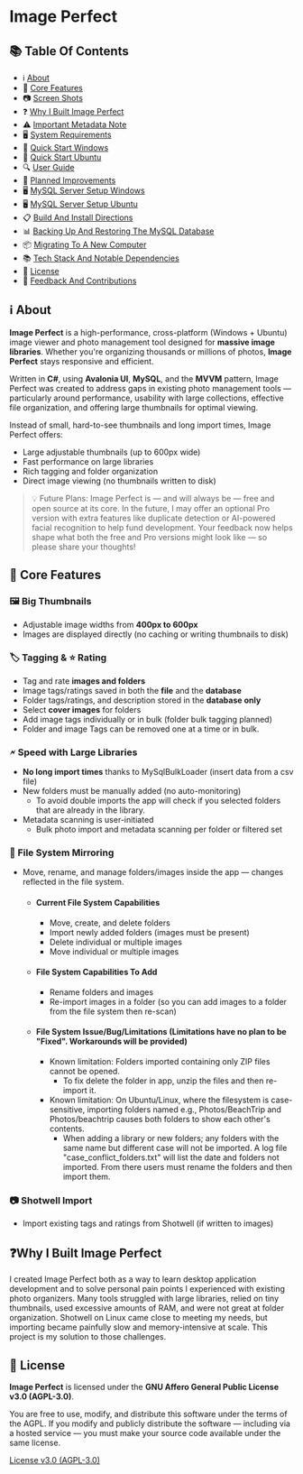 # Image Perfect

## 📚 Table Of Contents
- ℹ️ [About](#about)
- 👀 [Core Features](#core-features)
- 📷 [Screen Shots](docs/SCREEN_SHOTS.md)
- ❓ [Why I Built Image Perfect](#why-i-built-image-perfect)
- ⚠️ [Important Metadata Note](docs/IMPORTANT_METADATA_NOTICE.md)
- 🖥️ [System Requirements](docs/SYSTEM_REQUIREMENTS.md)
- 🚀 [Quick Start Windows](docs/QUICK_START_WINDOWS.md)
- 🚀 [Quick Start Ubuntu](docs/QUICK_START_LINUX.md)
- 🔍 [User Guide](docs/USER_GUIDE.md)
- 🧰 [Planned Improvements](docs/PLANNED_IMPROVEMENTS.md)
- 🖥️ [MySQL Server Setup Windows](docs/MYSQL_SERVER_SETUP_WINDOWS.md)
- 🖥️ [MySQL Server Setup Ubuntu](docs/MYSQL_SERVER_SETUP_LINUX.md)
- 📋 [Build And Install Directions](docs/BUILD_INSTALL_DIRECTIONS.md)
- 📊 [Backing Up And Restoring The MySQL Database](docs/BACKUP_RESTORE_MYSQL_DATABASE.md)
- 📦 [Migrating To A New Computer](#migrating-to-a-new-computer)
- 📚 [Tech Stack And Notable Dependencies](docs/TECH_STACK.md)
- 🪪 [License](#license)
- 📢 [Feedback And Contributions](docs/FEEDBACK_CONTRIBUTIONS.md)

<a id="about"></a>
## ℹ️ About

**Image Perfect** is a high-performance, cross-platform (Windows + Ubuntu) image viewer and photo management tool designed for **massive image libraries**. Whether you're organizing thousands or millions of photos, **Image Perfect** stays responsive and efficient.

Written in **C#**, using **Avalonia UI**, **MySQL**, and the **MVVM** pattern, Image Perfect was created to address gaps in existing photo management tools — particularly around performance, usability with large collections, effective file organization, and offering large thumbnails for optimal viewing.

Instead of small, hard-to-see thumbnails and long import times, Image Perfect offers:

- Large adjustable thumbnails (up to 600px wide)
- Fast performance on large libraries
- Rich tagging and folder organization
- Direct image viewing (no thumbnails written to disk)

> 💡 Future Plans:
Image Perfect is — and will always be — free and open source at its core.
In the future, I may offer an optional Pro version with extra features like duplicate detection or AI-powered facial recognition to help fund development.
Your feedback now helps shape what both the free and Pro versions might look like — so please share your thoughts!

<a id="core-features"></a>
## 👀 Core Features

### 🖼️ Big Thumbnails
- Adjustable image widths from **400px to 600px**
- Images are displayed directly (no caching or writing thumbnails to disk)

### 🏷️ Tagging & ⭐ Rating
- Tag and rate **images and folders**
- Image tags/ratings saved in both the **file** and the **database**
- Folder tags/ratings, and description stored in the **database only**
- Select **cover images** for folders
- Add image tags individually or in bulk (folder bulk tagging planned)
- Folder and image Tags can be removed one at a time or in bulk.

### 🗲 Speed with Large Libraries
- **No long import times** thanks to MySqlBulkLoader (insert data from a csv file)
- New folders must be manually added (no auto-monitoring)
	+ To avoid double imports the app will check if you selected folders that are already in the library.
- Metadata scanning is user-initiated
	+ Bulk photo import and metadata scanning per folder or filtered set

### 📂 File System Mirroring
- Move, rename, and manage folders/images inside the app — changes reflected in the file system.
	+ #### Current File System Capabilities
		- Move, create, and delete folders
		- Import newly added folders (images must be present)
		- Delete individual or multiple images
		- Move individual or multiple images
	+ #### File System Capabilities To Add
		- Rename folders and images
		- Re-import images in a folder (so you can add images to a folder from the file system then re-scan)
		
	+ #### File System Issue/Bug/Limitations (Limitations have no plan to be "Fixed". Workarounds will be provided)
		- Known limitation: Folders imported containing only ZIP files cannot be opened.
			+ To fix delete the folder in app, unzip the files and then re-import it.
		- Known limitation: On Ubuntu/Linux, where the filesystem is case-sensitive, importing folders named e.g., Photos/BeachTrip and Photos/beachtrip causes both folders to show each other's contents.
			+ When adding a library or new folders; any folders with the same name but different case will not be imported. A log file "case_conflict_folders.txt" will list the date and folders not imported. From there users must rename the folders and then import them.  


### 📷 Shotwell Import
- Import existing tags and ratings from Shotwell (if written to images)

<a id="why-i-built-image-perfect"></a>
## ❓Why I Built Image Perfect

I created Image Perfect both as a way to learn desktop application development and to solve personal pain points I experienced with existing photo organizers. Many tools struggled with large libraries, relied on tiny thumbnails, used excessive amounts of RAM, and were not great at folder organization. Shotwell on Linux came close to meeting my needs, but importing became painfully slow and memory-intensive at scale. This project is my solution to those challenges.

<a id="license"></a>
## 🪪 License

**Image Perfect** is licensed under the **GNU Affero General Public License v3.0 (AGPL-3.0)**.

You are free to use, modify, and distribute this software under the terms of the AGPL. If you modify and publicly distribute the software — including via a hosted service — you must make your source code available under the same license.

[License v3.0 (AGPL-3.0)](LICENSE.md)


 



